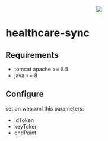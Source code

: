 <div align="center">
  <img src="https://healthcare.deepcompany.com/wp-content/uploads/2020/03/gestore-healcare-logoa.png">
</div>

# healthcare-sync

## Requirements

* tomcat apache >= 8.5
* java >= 8

## Configure

set on web.xml this parameters:

* idToken
* keyToken
* endPoint